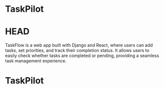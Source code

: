 # TaskPilot
HEAD
=======
TaskFlow is a web app built with Django and React, where users can add tasks, set priorities, and track their completion status. It allows users to easily check whether tasks are completed or pending, providing a seamless task management experience.
# TaskPilot
